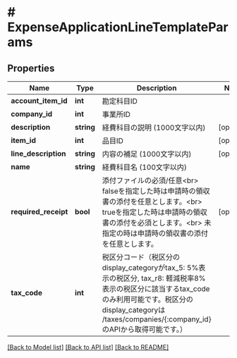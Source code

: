 # # ExpenseApplicationLineTemplateParams

## Properties

Name | Type | Description | Notes
------------ | ------------- | ------------- | -------------
**account_item_id** | **int** | 勘定科目ID |
**company_id** | **int** | 事業所ID |
**description** | **string** | 経費科目の説明 (1000文字以内) | [optional]
**item_id** | **int** | 品目ID | [optional]
**line_description** | **string** | 内容の補足 (1000文字以内) | [optional]
**name** | **string** | 経費科目名 (100文字以内) |
**required_receipt** | **bool** | 添付ファイルの必須/任意&lt;br&gt; falseを指定した時は申請時の領収書の添付を任意とします。&lt;br&gt; trueを指定した時は申請時の領収書の添付を必須とします。&lt;br&gt; 未指定の時は申請時の領収書の添付を任意とします。 | [optional]
**tax_code** | **int** | 税区分コード（税区分のdisplay_categoryがtax_5: 5%表示の税区分, tax_r8: 軽減税率8%表示の税区分に該当するtax_codeのみ利用可能です。税区分のdisplay_categoryは /taxes/companies/{:company_id}のAPIから取得可能です。） |

[[Back to Model list]](../../README.md#models) [[Back to API list]](../../README.md#endpoints) [[Back to README]](../../README.md)
